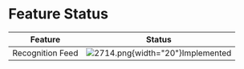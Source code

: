 # Feature Status

| Feature | Status                                       |
|---------|----------------------------------------------|
|   Recognition Feed      | ![2714.png](2714.png){width="20"}Implemented |